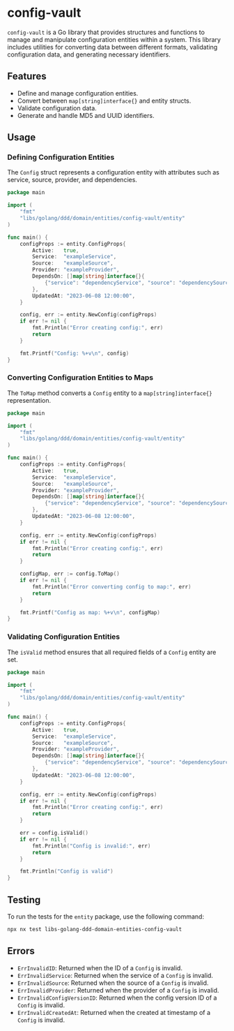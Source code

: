 # config-vault

`config-vault` is a Go library that provides structures and functions to manage and manipulate configuration entities within a system. This library includes utilities for converting data between different formats, validating configuration data, and generating necessary identifiers.

## Features

- Define and manage configuration entities.
- Convert between `map[string]interface{}` and entity structs.
- Validate configuration data.
- Generate and handle MD5 and UUID identifiers.

## Usage

### Defining Configuration Entities

The `Config` struct represents a configuration entity with attributes such as service, source, provider, and dependencies.

```go
package main

import (
    "fmt"
    "libs/golang/ddd/domain/entities/config-vault/entity"
)

func main() {
    configProps := entity.ConfigProps{
        Active:   true,
        Service:  "exampleService",
        Source:   "exampleSource",
        Provider: "exampleProvider",
        DependsOn: []map[string]interface{}{
            {"service": "dependencyService", "source": "dependencySource"},
        },
        UpdatedAt: "2023-06-08 12:00:00",
    }

    config, err := entity.NewConfig(configProps)
    if err != nil {
        fmt.Println("Error creating config:", err)
        return
    }

    fmt.Printf("Config: %+v\n", config)
}
```

### Converting Configuration Entities to Maps

The `ToMap` method converts a `Config` entity to a `map[string]interface{}` representation.

```go
package main

import (
    "fmt"
    "libs/golang/ddd/domain/entities/config-vault/entity"
)

func main() {
    configProps := entity.ConfigProps{
        Active:   true,
        Service:  "exampleService",
        Source:   "exampleSource",
        Provider: "exampleProvider",
        DependsOn: []map[string]interface{}{
            {"service": "dependencyService", "source": "dependencySource"},
        },
        UpdatedAt: "2023-06-08 12:00:00",
    }

    config, err := entity.NewConfig(configProps)
    if err != nil {
        fmt.Println("Error creating config:", err)
        return
    }

    configMap, err := config.ToMap()
    if err != nil {
        fmt.Println("Error converting config to map:", err)
        return
    }

    fmt.Printf("Config as map: %+v\n", configMap)
}
```

### Validating Configuration Entities

The `isValid` method ensures that all required fields of a `Config` entity are set.

```go
package main

import (
    "fmt"
    "libs/golang/ddd/domain/entities/config-vault/entity"
)

func main() {
    configProps := entity.ConfigProps{
        Active:   true,
        Service:  "exampleService",
        Source:   "exampleSource",
        Provider: "exampleProvider",
        DependsOn: []map[string]interface{}{
            {"service": "dependencyService", "source": "dependencySource"},
        },
        UpdatedAt: "2023-06-08 12:00:00",
    }

    config, err := entity.NewConfig(configProps)
    if err != nil {
        fmt.Println("Error creating config:", err)
        return
    }

    err = config.isValid()
    if err != nil {
        fmt.Println("Config is invalid:", err)
        return
    }

    fmt.Println("Config is valid")
}
```

## Testing

To run the tests for the `entity` package, use the following command:

```sh
npx nx test libs-golang-ddd-domain-entities-config-vault
```

## Errors

- `ErrInvalidID`: Returned when the ID of a `Config` is invalid.
- `ErrInvalidService`: Returned when the service of a `Config` is invalid.
- `ErrInvalidSource`: Returned when the source of a `Config` is invalid.
- `ErrInvalidProvider`: Returned when the provider of a `Config` is invalid.
- `ErrInvalidConfigVersionID`: Returned when the config version ID of a `Config` is invalid.
- `ErrInvalidCreatedAt`: Returned when the created at timestamp of a `Config` is invalid.
